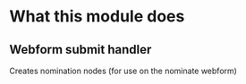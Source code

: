 # What this module does

## Webform submit handler
Creates nomination nodes (for use on the nominate webform)
